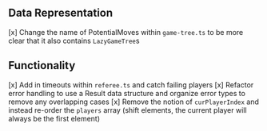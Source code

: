## Data Representation

[x] Change the name of PotentialMoves within `game-tree.ts` to be more clear that it also contains `LazyGameTree`s

## Functionality

[x] Add in timeouts within `referee.ts` and catch failing players
[x] Refactor error handling to use a Result data structure and organize error types to remove any overlapping cases
[x] Remove the notion of `curPlayerIndex` and instead re-order the `players` array (shift elements, the current player will always be the first element)
